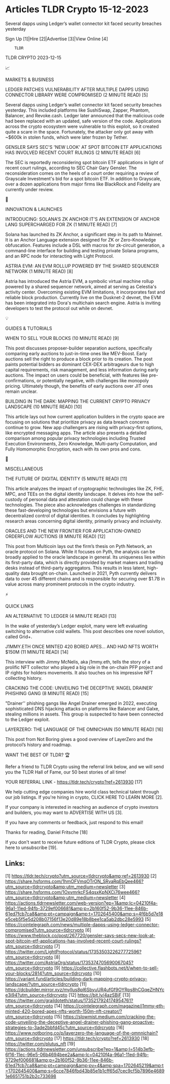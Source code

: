 # Articles TLDR Crypto 15-12-2023

Several dapps using Ledger’s wallet connector kit faced security
breaches yesterday  

Sign Up [1]|Hire [2]|Advertise [3]|View Online [4] 

		TLDR 

TLDR CRYPTO 2023-12-15

📈 

MARKETS & BUSINESS

 LEDGER PATCHES VULNERABILITY AFTER MULTIPLE DAPPS USING CONNECTOR
LIBRARY WERE COMPROMISED (2 MINUTE READ) [5] 

 Several dapps using Ledger’s wallet connector kit faced security
breaches yesterday. This included platforms like SushiSwap, Zapper,
Phantom, Balancer, and Revoke.cash. Ledger later announced that the
malicious code had been replaced with an updated, safe version of the
code. Applications across the crypto ecosystem were vulnerable to this
exploit, so it created quite a scare in the space. Fortunately, the
attacker only got away with ~$600k in stolen funds, which were later
frozen by Tether. 

 GENSLER SAYS SEC'S 'NEW LOOK' AT SPOT BITCOIN ETF APPLICATIONS HAS
INVOLVED RECENT COURT RULINGS (2 MINUTE READ) [6] 

 The SEC is reportedly reconsidering spot bitcoin ETF applications in
light of recent court rulings, according to SEC Chair Gary Gensler.
The reconsideration comes on the heels of a court order requiring a
review of Grayscale Investment's bid for a spot bitcoin ETF. In
addition to Grayscale, over a dozen applications from major firms like
BlackRock and Fidelity are currently under review. 

🚀 

INNOVATION & LAUNCHES

 INTRODUCING: SOLANA’S ZK ANCHOR IT’S AN EXTENSION OF ANCHOR LANG
SUPERCHARGED FOR ZK (1 MINUTE READ) [7] 

 Solana has launched its ZK Anchor, a significant step in its path to
Mainnet. It is an Anchor Language extension designed for ZK or
Zero-Knowledge obfuscation. Features include a DSL with macros for
zk-circuit generation, a command-line interface for building and
testing private Solana programs, and an RPC node for interacting with
Light Protocol. 

 ASTRIA EVM: AN EVM ROLLUP POWERED BY THE SHARED SEQUENCER NETWORK (1
MINUTE READ) [8] 

 Astria has introduced the Astria EVM, a symbolic virtual machine
rollup powered by a shared sequencer network, aimed at serving as
Celestia's activity center. Overcoming existing EVM limitations, it
incorporates fast and reliable block production. Currently live on the
Dusknet-2 devnet, the EVM has been integrated into Dora's multichain
search engine. Astria is inviting developers to test the protocol out
while on devnet. 

💡 

GUIDES & TUTORIALS

 WHEN TO SELL YOUR BLOCKS (10 MINUTE READ) [9] 

 This post discusses proposer-builder separation auctions,
specifically comparing early auctions to just-in-time ones like
MEV-Boost. Early auctions sell the right to produce a block prior to
its creation. The post paints potential bidders as dominant CEX-DEX
arbitrageurs due to high capital requirements, risk management, and
less information during early auctions. The impact on users could be
beneficial, with features like pre-confirmations, or potentially
negative, with challenges like monopoly pricing. Ultimately though,
the benefits of early auctions over JIT ones remain unclear. 

 BUILDING IN THE DARK: MAPPING THE CURRENT CRYPTO PRIVACY LANDSCAPE
(10 MINUTE READ) [10] 

 This article lays out how current application builders in the crypto
space are focusing on solutions that prioritize privacy as data breach
concerns continue to grow. New app challengers are rising with
privacy-first options, like encrypted messaging apps. The article also
presents a detailed comparison among popular privacy technologies
including Trusted Execution Environments, Zero Knowledge, Multi-party
Computation, and Fully Homomorphic Encryption, each with its own pros
and cons. 

🦄 

MISCELLANEOUS

 THE FUTURE OF DIGITAL IDENTITY (5 MINUTE READ) [11] 

 This article analyzes the impact of cryptographic technologies like
ZK, FHE, MPC, and TEEs on the digital identity landscape. It delves
into how the self-custody of personal data and attestation could
change with these technologies. The piece also acknowledges challenges
in standardizing these fast-developing technologies but envisions a
future with decentralized control of digital identities. It concludes
by highlighting research areas concerning digital identity, primarily
privacy and inclusivity. 

 ORACLES AND THE NEW FRONTIER FOR APPLICATION-OWNED ORDERFLOW AUCTIONS
(8 MINUTE READ) [12] 

 This post from Multicoin lays out the firm’s thesis on Pyth
Network, an oracle protocol on Solana. While it focuses on Pyth, the
analysis can be broadly applied to the oracle landscape in general.
Its uniqueness lies within its first-party data, which is directly
provided by market makers and trading desks instead of third-party
aggregators. This results in less latent, high-quality data brought
on-chain. Launched in 2021, Pyth currently delivers data to over 45
different chains and is responsible for securing over $1.7B in value
across many prominent protocols in the crypto industry. 

⚡ 

QUICK LINKS

 AN ALTERNATIVE TO LEDGER (4 MINUTE READ) [13] 

 In the wake of yesterday’s Ledger exploit, many were left
evaluating switching to alternative cold wallets. This post describes
one novel solution, called Grid+. 

 J1MMY.ETH ONCE MINTED 420 BORED APES… AND HAD NFTS WORTH $150M (11
MINUTE READ) [14] 

 This interview with Jimmy McNelis, aka j1mmy.eth, tells the story of
a prolific NFT collector who played a big role in the on-chain PFP
project and IP rights for holders movements. It also touches on his
impressive NFT collecting history. 

 CRACKING THE CODE: UNVEILING THE DECEPTIVE ‘ANGEL DRAINER’
PHISHING GANG (8 MINUTE READ) [15] 

 "Drainer'' phishing gangs like Angel Drainer emerged in 2022,
executing sophisticated DNS hijacking attacks on platforms like
Balancer and Galxe, stealing millions in assets. This group is
suspected to have been connected to the Ledger exploit. 

 LAYERZERO: THE LANGUAGE OF THE OMNICHAIN (50 MINUTE READ) [16] 

 This post from Not Boring gives a good overview of LayerZero and the
protocol’s history and roadmap. 

WANT THE BEST OF TLDR? 🏆

Refer a friend to TLDR Crypto using the referral link below, and we
will send you the TLDR Hall of Fame, our 50 best stories of all time!

YOUR REFERRAL LINK - https://tldr.tech/crypto?ref=2613930 [17]

 We help cutting edge companies hire world class technical talent
through our job listings. If you're hiring in crypto, CLICK HERE TO
LEARN MORE [2]. 

If your company is interested in reaching an audience of crypto
investors and builders, you may want to ADVERTISE WITH US [3]. 

If you have any comments or feedback, just respond to this email! 

Thanks for reading, 
Daniel Fritsche [18] 

If you don't want to receive future editions of TLDR Crypto,
please click here to unsubscribe [19]. 

 

Links:
------
[1] https://tldr.tech/crypto?utm_source=tldrcrypto&amp;ref=2613930
[2] https://share.hsforms.com/1hmOFVmqOTrON_SRvaRqEbQee466?utm_source=tldrcrypto&amp;utm_medium=newsletter
[3] https://share.hsforms.com/1OxvmrkcFS4qsxKpNXCi76wee466?utm_source=tldrcrypto&amp;utm_medium=newsletter
[4] https://actions.tldrnewsletter.com/web-version?ep=1&amp;lc=04210f4a-96a1-11ed-94fb-3729ef006681&amp;p=2b160f52-9b36-11ee-846b-61ed7fcb7ca8&amp;pt=campaign&amp;t=1702645400&amp;s=4f6b5d7e18e5ceb5f5e5d208b07156f13e20d89e18b8bee1ca5ab2dbc28e5993
[5] https://cointelegraph.com/news/multiple-dapps-using-ledger-connector-compromised?utm_source=tldrcrypto
[6] https://www.theblock.co/post/267720/gensler-says-secs-new-look-at-spot-bitcoin-etf-applications-has-involved-recent-court-rulings?utm_source=tldrcrypto
[7] https://twitter.com/LightProtocol/status/1735350322627772596?utm_source=tldrcrypto
[8] https://twitter.com/AstriaOrg/status/1735374705690067045?utm_source=tldrcrypto
[9] https://collective.flashbots.net/t/when-to-sell-your-blocks/2814?utm_source=tldrcrypto
[10] https://variant.fund/articles/building-dark-mapping-crypto-privacy-landscape/?utm_source=tldrcrypto
[11] https://dcbuilder.mirror.xyz/myIlus8pl6SbyuUR4ufGf9OYRps8hCGqeZHNYce3i94?utm_source=tldrcrypto
[12] https://bit.ly/4azSBjF
[13] https://twitter.com/graildoteth/status/1735217924174954761?utm_source=tldrcrypto
[14] https://cointelegraph.com/magazine/j1mmy-eth-minted-420-bored-apes-nfts-worth-150m-nft-creator/?utm_source=tldrcrypto
[15] https://slowmist.medium.com/cracking-the-code-unveiling-the-deceptive-angel-drainer-phishing-gang-proactive-strategies-to-3ade2bbfd45c?utm_source=tldrcrypto
[16] https://www.notboring.co/p/layerzero-the-language-of-the-omnnichain?utm_source=tldrcrypto
[17] https://tldr.tech/crypto?ref=2613930
[18] https://twitter.com/plutus_nft
[19] https://actions.tldrnewsletter.com/unsubscribe?ep=1&amp;l=514b3efb-6f16-11ec-96e5-06b4694bee2a&amp;lc=04210f4a-96a1-11ed-94fb-3729ef006681&amp;p=2b160f52-9b36-11ee-846b-61ed7fcb7ca8&amp;pt=campaign&amp;pv=4&amp;spa=1702645219&amp;t=1702645400&amp;s=6cce7846fbd43b85e1b1cff65d7cec9cf5b7896e46891e6651751b2b2c733698